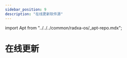 ```yaml
---
sidebar_position: 9
description: "在线更新软件源"
---
```


import Apt from "../../../common/radxa-os/\_apt-repo.mdx";

# 在线更新

<Apt />
